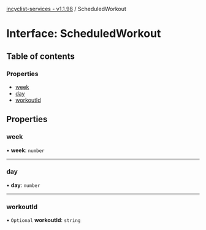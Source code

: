 [incyclist-services - v1.1.98](../README.md) / ScheduledWorkout

# Interface: ScheduledWorkout

## Table of contents

### Properties

- [week](ScheduledWorkout.md#week)
- [day](ScheduledWorkout.md#day)
- [workoutId](ScheduledWorkout.md#workoutid)

## Properties

### week

• **week**: `number`

___

### day

• **day**: `number`

___

### workoutId

• `Optional` **workoutId**: `string`
